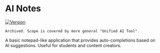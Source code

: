 # AI Notes

[![Version](https://img.shields.io/badge/version-0.1-blue.svg)]()

`Archived. Scope is covered by more general "Unified AI Tool".`

A basic notepad-like application that provides auto-completions based on AI suggestions. Useful for students and content creators.
